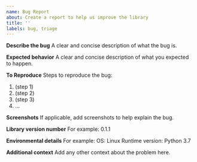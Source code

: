 ```yaml
---
name: Bug Report
about: Create a report to help us improve the library
title: ''
labels: bug, triage
---
```


**Describe the bug**
A clear and concise description of what the bug is.

**Expected behavior**
A clear and concise description of what you expected to happen.

**To Reproduce**
Steps to reproduce the bug:
1. (step 1)
2. (step 2)
3. (step 3)
4. ...

**Screenshots**
If applicable, add screenshots to help explain the bug.

**Library version number**
For example:  0.1.1

**Environmental details**
For example:
OS: Linux
Runtime version: Python 3.7

**Additional context**
Add any other context about the problem here.
